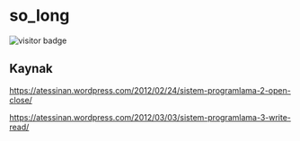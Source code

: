 # so_long

![visitor badge](https://visitor-badge.glitch.me/badge?page_id=yeaktas.so_long)

## Kaynak

https://atessinan.wordpress.com/2012/02/24/sistem-programlama-2-open-close/

https://atessinan.wordpress.com/2012/03/03/sistem-programlama-3-write-read/